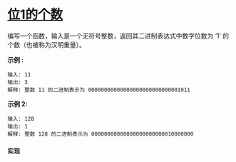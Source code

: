 # [位1的个数](https://leetcode-cn.com/problems/number-of-1-bits/description/)

编写一个函数，输入是一个无符号整数，返回其二进制表达式中数字位数为 ‘1’ 的个数（也被称为汉明重量）。

**示例 :**
```
输入: 11
输出: 3
解释: 整数 11 的二进制表示为 00000000000000000000000000001011
```

**示例 2:**
```
输入: 128
输出: 1
解释: 整数 128 的二进制表示为 00000000000000000000000010000000
```

#### 实现
